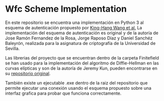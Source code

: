 # Wfc Scheme Implementation
En este repositorio se encuentra una implementación en Python 3 al esquema de autenticación propuesto por [King-Hang Wang et al.](https://www.sciencedirect.com/science/article/abs/pii/S1574119216304369) La implementación del esquema de autenticación es original y de la autoría de Jose Ramón Fernandez de la Rosa, Jorge Raposo Díaz y Daniel Sanchéz Baleyrón, realizada para la asignatura de criptografía de la Universidad de Sevilla.

Las librerias del proyecto que se encuentran dentro de la carpeta Finitefield se han usado para la implementación del algoritmo de Diffie-Hellman en las curvas elípticas y son de la autoría de Jeremy Kun, pueden encontrarse en su [repositorio original](https://github.com/j2kun/elliptic-curve-diffie-hellman). 

También existe un ejecutable .exe dentro de la raiz del repositorio que permite ejecutar una conexión usando el esquema propuesto sobre una interfaz grafica para probar que funciona correctamente.
